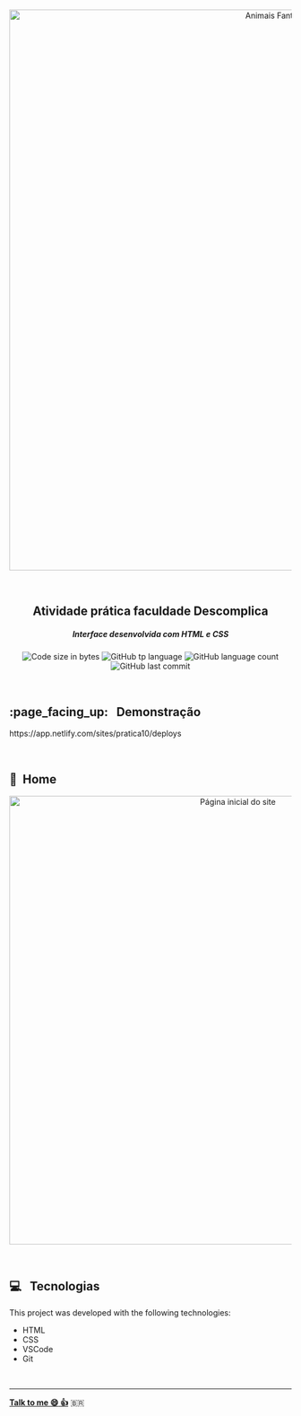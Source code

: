 <p align="center">
<br>
  <img  height="auto" width="1000px" alt="Animais Fantásticos Título" src="https://res.cloudinary.com/dxijjbby3/image/upload/v1717106513/0b401a68bd1a536c7a9fbc51959a8bef_vfbiwo.png"/>
</p>
<br>
  <h2 align="center">
      Atividade prática faculdade Descomplica
  </h2>
  
  <h5 align="center">Interface desenvolvida com HTML e CSS</h5>
  <p align="center">
  <img alt="Code size in bytes" src="https://img.shields.io/github/languages/code-size/larissayasmim/pratica10?color=black">
  <img alt="GitHub tp language" src="https://img.shields.io/github/languages/top/larissayasmim/pratica10?color=white">
  <img alt="GitHub language count" src="https://img.shields.io/github/languages/count/larissayasmim/pratica10?color=black">
  <img alt="GitHub last commit" src="https://img.shields.io/github/last-commit/larissayasmim/pratica10?color=white">
</p>
<br>

<h2> :page_facing_up: &nbsp; Demonstração </h2>
<p font-color="red">https://app.netlify.com/sites/pratica10/deploys</p>
<br>

## :page_facing_up: &nbsp;Home 
<p align="center">
<img height="auto" width="800" alt="Página inicial do site" src="https://res.cloudinary.com/dxijjbby3/image/upload/v1717108636/Captura_de_tela_de_2024-05-30_19-36-51_ounlxm.png"/>
</p>

<br>


## :computer: &nbsp; Tecnologias
This project was developed with the following technologies:

- HTML
- CSS
- VSCode
- Git

<br>


---

**[Talk to me :smile:&nbsp;:thumbsup:](https://www.linkedin.com/in/larissayasmimpa)** <span>&#x1f1e7;&#x1f1f7;</span>

